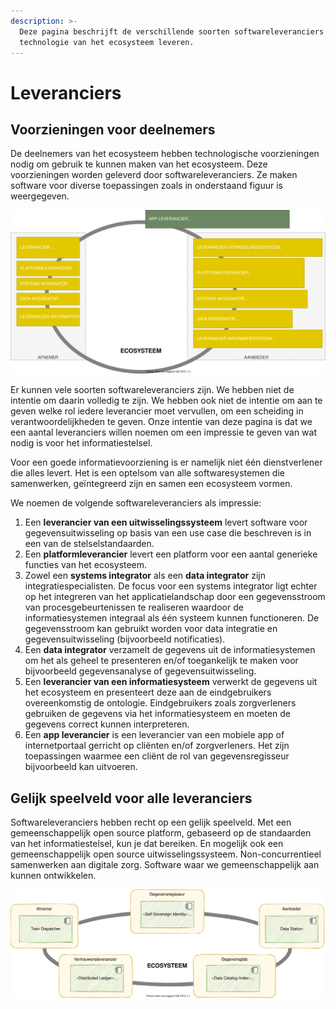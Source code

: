 ```yaml
---
description: >-
  Deze pagina beschrijft de verschillende soorten softwareleveranciers die de
  technologie van het ecosysteem leveren.
---
```


# Leveranciers

## Voorzieningen voor deelnemers

De deelnemers van het ecosysteem hebben technologische voorzieningen nodig om gebruik te kunnen maken van het ecosysteem. Deze voorzieningen worden geleverd door softwareleveranciers. Ze maken software voor diverse toepassingen zoals in onderstaand figuur is weergegeven.

![De softwareleveranciers in het stelsel](../../.gitbook/assets/suppliers.svg)

Er kunnen vele soorten softwareleveranciers zijn. We hebben niet de intentie om daarin volledig te zijn. We hebben ook niet de intentie om aan te geven welke rol iedere leverancier moet vervullen, om een scheiding in verantwoordelijkheden te geven. Onze intentie van deze pagina is dat we een aantal leveranciers willen noemen om een impressie te geven van wat nodig is voor het informatiestelsel.

Voor een goede informatievoorziening is er namelijk niet één dienstverlener die alles levert. Het is een optelsom van alle softwaresystemen die samenwerken, geïntegreerd zijn en samen een ecosysteem vormen.

We noemen de volgende softwareleveranciers als impressie:

1. Een **leverancier van een uitwisselingssysteem** levert software voor gegevensuitwisseling op basis van een use case die beschreven is in een van de stelselstandaarden.
2. Een **platformleverancier** levert een platform voor een aantal generieke functies van het ecosysteem.
3. Zowel een **systems integrator** als een **data integrator** zijn integratiespecialisten. De focus voor een systems integrator ligt echter op het integreren van het applicatielandschap door een gegevensstroom van procesgebeurtenissen te realiseren waardoor de informatiesystemen integraal als één systeem kunnen functioneren. De gegevensstroom kan gebruikt worden voor data integratie en gegevensuitwisseling \(bijvoorbeeld notificaties\).
4. Een **data integrator** verzamelt de gegevens uit de informatiesystemen om het als geheel te presenteren en/of toegankelijk te maken voor bijvoorbeeld gegevensanalyse of gegevensuitwisseling.
5. Een **leverancier van een informatiesysteem** verwerkt de gegevens uit het ecosysteem en presenteert deze aan de eindgebruikers overeenkomstig de ontologie. Eindgebruikers zoals zorgverleners gebruiken de gegevens via het informatiesysteem en moeten de gegevens correct kunnen interpreteren.
6. Een **app leverancier** is een leverancier van een mobiele app of internetportaal gerricht op cliënten en/of zorgverleners. Het zijn toepassingen waarmee een cliënt de rol van gegevensregisseur bijvoorbeeld kan uitvoeren.

## Gelijk speelveld voor alle leveranciers

Softwareleveranciers hebben recht op een gelijk speelveld. Met een gemeenschappelijk open source platform, gebaseerd op de standaarden van het informatiestelsel, kun je dat bereiken. En mogelijk ook een gemeenschappelijk open source uitwisselingssysteem. Non-concurrentieel samenwerken aan digitale zorg. Software waar we gemeenschappelijk aan kunnen ontwikkelen.

![Voorbeeld van componenten in het platform](../../.gitbook/assets/components.svg)

